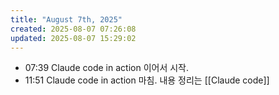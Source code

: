 ```yaml
---
title: "August 7th, 2025"
created: 2025-08-07 07:26:08
updated: 2025-08-07 15:29:02
---
```

  * 07:39 Claude code in action 이어서 시작.
  * 11:51 Claude code in action 마침. 내용 정리는 [[Claude code]]
